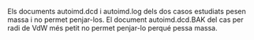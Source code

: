Els documents autoimd.dcd i autoimd.log dels dos casos estudiats pesen massa i no permet penjar-los. 
El document autoimd.dcd.BAK del cas per radi de VdW més petit no permet penjar-lo perqué pessa massa. 
